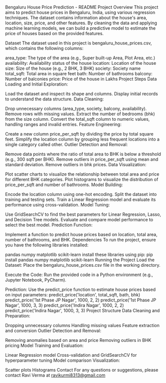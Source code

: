 Bengaluru House Price Prediction - README
Project Overview
This project aims to predict house prices in Bengaluru, India, using various regression techniques. The dataset contains information about the house's area, location, size, price, and other features. By cleaning the data and applying machine learning models, we can build a predictive model to estimate the price of houses based on the provided features.

Dataset
The dataset used in this project is bengaluru_house_prices.csv, which contains the following columns:

area_type: The type of the area (e.g., Super built-up Area, Plot Area, etc.)
availability: Availability status of the house
location: Location of the house
size: Size of the house (e.g., 2 BHK, 3 BHK)
society: Society name
total_sqft: Total area in square feet
bath: Number of bathrooms
balcony: Number of balconies
price: Price of the house in Lakhs
Project Steps
Data Loading and Initial Exploration:

Load the dataset and inspect its shape and columns.
Display initial records to understand the data structure.
Data Cleaning:

Drop unnecessary columns (area_type, society, balcony, availability).
Remove rows with missing values.
Extract the number of bedrooms (bhk) from the size column.
Convert the total_sqft column to numeric values, handling ranges and invalid entries.
Feature Engineering:

Create a new column price_per_sqft by dividing the price by total square feet.
Simplify the location column by grouping less frequent locations into a single category called other.
Outlier Detection and Removal:

Remove data points where the ratio of total area to BHK is below a threshold (e.g., 300 sqft per BHK).
Remove outliers in price_per_sqft using mean and standard deviation.
Remove outliers in bhk prices.
Data Visualization:

Plot scatter charts to visualize the relationship between total area and price for different BHK categories.
Plot histograms to visualize the distribution of price_per_sqft and number of bathrooms.
Model Building:

Encode the location column using one-hot encoding.
Split the dataset into training and testing sets.
Train a Linear Regression model and evaluate its performance using cross-validation.
Model Tuning:

Use GridSearchCV to find the best parameters for Linear Regression, Lasso, and Decision Tree models.
Evaluate and compare model performance to select the best model.
Prediction Function:

Implement a function to predict house prices based on location, total area, number of bathrooms, and BHK.
Dependencies
To run the project, ensure you have the following libraries installed:

pandas
numpy
matplotlib
scikit-learn
install these libraries using pip:
pip install pandas numpy matplotlib scikit-learn
Running the Project
Load the Dataset:
Place the bengaluru_house_prices.csv file in the working directory.

Execute the Code:
Run the provided code in a Python environment (e.g., Jupyter Notebook, PyCharm).

Prediction:
Use the predict_price function to estimate house prices based on input parameters:
predict_price('location', total_sqft, bath, bhk)
predict_price('1st Phase JP Nagar', 1000, 2, 2)
predict_price('1st Phase JP Nagar', 1000, 3, 3)
predict_price('Indira Nagar', 1000, 2, 2)
predict_price('Indira Nagar', 1000, 3, 3)
Project Structure
Data Cleaning and Preparation:

Dropping unnecessary columns
Handling missing values
Feature extraction and conversion
Outlier Detection and Removal:

Removing anomalies based on area and price
Removing outliers in BHK pricing
Model Training and Evaluation:

Linear Regression model
Cross-validation and GridSearchCV for hyperparameter tuning
Model comparison
Visualization:

Scatter plots
Histograms
Contact
For any questions or suggestions, please contact Ravi Verma at ravikurmi8313@gmail.com

